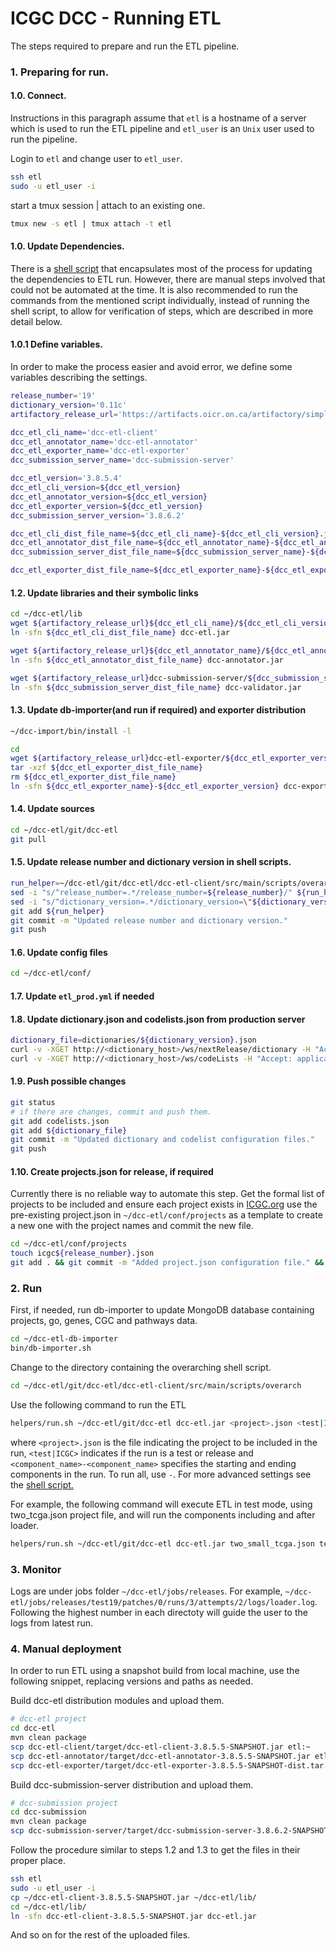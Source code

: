 ICGC DCC - Running ETL
===

The steps required to prepare and run the ETL pipeline. 


### 1. Preparing for run.

#### 1.0. Connect.

Instructions in this paragraph assume that `etl` is a hostname of a server which is used to run the ETL pipeline and `etl_user` is an `Unix` user used to run the pipeline. 

Login to `etl` and change user to `etl_user`.

```bash
ssh etl
sudo -u etl_user -i
```

start a tmux session | attach to an existing one.
```bash
tmux new -s etl | tmux attach -t etl
```
#### 1.0. Update Dependencies.

There is a [shell script](https://github.com/icgc-dcc/dcc-etl/blob/develop/dcc-etl-client/src/main/scripts/overarch/helpers/prepare_release.sh) that encapsulates most of the process for updating the dependencies to ETL run. However, there are manual steps involved that could not be automated at the time. It is also recommended to run the commands from the mentioned script individually, instead of running the shell script, to allow for verification of steps, which are described in more detail below.

#### 1.0.1 Define variables.

In order to make the process easier and avoid error, we define some variables describing the settings.

```bash
release_number='19'
dictionary_version='0.11c'
artifactory_release_url='https://artifacts.oicr.on.ca/artifactory/simple/dcc-release/org/icgc/dcc/'

dcc_etl_cli_name='dcc-etl-client'
dcc_etl_annotator_name='dcc-etl-annotator'
dcc_etl_exporter_name='dcc-etl-exporter'
dcc_submission_server_name='dcc-submission-server'

dcc_etl_version='3.8.5.4'
dcc_etl_cli_version=${dcc_etl_version}
dcc_etl_annotator_version=${dcc_etl_version}
dcc_etl_exporter_version=${dcc_etl_version}
dcc_submission_server_version='3.8.6.2'

dcc_etl_cli_dist_file_name=${dcc_etl_cli_name}-${dcc_etl_cli_version}.jar
dcc_etl_annotator_dist_file_name=${dcc_etl_annotator_name}-${dcc_etl_annotator_version}.jar
dcc_submission_server_dist_file_name=${dcc_submission_server_name}-${dcc_submission_server_version}.jar

dcc_etl_exporter_dist_file_name=${dcc_etl_exporter_name}-${dcc_etl_exporter_version}-dist.tar.gz
```

#### 1.2. Update libraries and their symbolic links

```bash
cd ~/dcc-etl/lib
wget ${artifactory_release_url}${dcc_etl_cli_name}/${dcc_etl_cli_version}/${dcc_etl_cli_dist_file_name}
ln -sfn ${dcc_etl_cli_dist_file_name} dcc-etl.jar

wget ${artifactory_release_url}${dcc_etl_annotator_name}/${dcc_etl_annotator_version}/${dcc_etl_annotator_dist_file_name}
ln -sfn ${dcc_etl_annotator_dist_file_name} dcc-annotator.jar

wget ${artifactory_release_url}dcc-submission-server/${dcc_submission_server_version}/${dcc_submission_server_dist_file_name}
ln -sfn ${dcc_submission_server_dist_file_name} dcc-validator.jar
```

#### 1.3. Update db-importer(and run if required) and exporter distribution

```bash
~/dcc-import/bin/install -l

cd
wget ${artifactory_release_url}dcc-etl-exporter/${dcc_etl_exporter_version}/${dcc_etl_exporter_dist_file_name}
tar -xzf ${dcc_etl_exporter_dist_file_name}
rm ${dcc_etl_exporter_dist_file_name}
ln -sfn ${dcc_etl_exporter_name}-${dcc_etl_exporter_version} dcc-exporter
```

#### 1.4. Update sources

```bash
cd ~/dcc-etl/git/dcc-etl
git pull
```

#### 1.5. Update release number and dictionary version in shell scripts.

```bash
run_helper=~/dcc-etl/git/dcc-etl/dcc-etl-client/src/main/scripts/overarch/helpers/run.sh
sed -i "s/^release_number=.*/release_number=${release_number}/" ${run_helper}
sed -i "s/^dictionary_version=.*/dictionary_version=\"${dictionary_version}\"/" ${run_helper}
git add ${run_helper}
git commit -m "Updated release number and dictionary version."
git push
```

#### 1.6. Update config files

```bash
cd ~/dcc-etl/conf/
```

#### 1.7. Update `etl_prod.yml` if needed

#### 1.8. Update dictionary.json and codelists.json from production server

```bash
dictionary_file=dictionaries/${dictionary_version}.json
curl -v -XGET http://<dictionary_host>/ws/nextRelease/dictionary -H "Accept: application/json" > ${dictionary_file}
curl -v -XGET http://<dictionary_host>/ws/codeLists -H "Accept: application/json" > codelists.json
```

#### 1.9. Push possible changes

```bash
git status
# if there are changes, commit and push them.
git add codelists.json
git add ${dictionary_file}
git commit -m "Updated dictionary and codelist configuration files."
git push
```

#### 1.10. Create projects.json for release, if required
Currently there is no reliable way to automate this step. Get the formal list of projects to be included and ensure each project exists in [ICGC.org](https://icgc.org/icgc)
use the pre-existing project.json in `~/dcc-etl/conf/projects` as a template to create a new one with the project names and commit the new file.

```bash
cd ~/dcc-etl/conf/projects
touch icgc${release_number}.json 
git add . && git commit -m "Added project.json configuration file." && git push
```

### 2. Run

First, if needed, run db-importer to update MongoDB database containing projects, go, genes, CGC and pathways data.

```bash
cd ~/dcc-etl-db-importer
bin/db-importer.sh
```

Change to the directory containing the overarching shell script.

```bash
cd ~/dcc-etl/git/dcc-etl/dcc-etl-client/src/main/scripts/overarch
```

Use the following command to run the ETL

```bash
helpers/run.sh ~/dcc-etl/git/dcc-etl dcc-etl.jar <project>.json <test|ICGC> <component_name>-<component_name>
```

where `<project>.json` is the file indicating the project to be included in the run, `<test|ICGC>` indicates if the run is a test or release and `<component_name>-<component_name>` specifies the starting and ending components in the run. To run all, use `-`. For more advanced settings see the [shell script.](https://github.com/icgc-dcc/dcc-etl/blob/develop/dcc-etl-client/src/main/scripts/overarch/overarch.sh#L43)

For example, the following command will execute ETL in test mode, using two_tcga.json project file, and will run the components including and after loader.

```bash
helpers/run.sh ~/dcc-etl/git/dcc-etl dcc-etl.jar two_small_tcga.json test loader-
```

### 3. Monitor

Logs are under jobs folder `~/dcc-etl/jobs/releases`. For example, `~/dcc-etl/jobs/releases/test19/patches/0/runs/3/attempts/2/logs/loader.log`. Following the highest number in each directoty will guide the user to the logs from latest run.

### 4. Manual deployment
In order to run ETL using a snapshot build from local machine, use the following snippet, replacing versions and paths as needed.

Build dcc-etl distribution modules and upload them.

```bash
# dcc-etl project
cd dcc-etl 
mvn clean package
scp dcc-etl-client/target/dcc-etl-client-3.8.5.5-SNAPSHOT.jar etl:~
scp dcc-etl-annotator/target/dcc-etl-annotator-3.8.5.5-SNAPSHOT.jar etl:~
scp dcc-etl-exporter/target/dcc-etl-exporter-3.8.5.5-SNAPSHOT-dist.tar.gz etl:~
```

Build dcc-submission-server distribution and upload them.

```bash
# dcc-submission project
cd dcc-submission 
mvn clean package
scp dcc-submission-server/target/dcc-submission-server-3.8.6.2-SNAPSHOT.jar etl:~
```

Follow the procedure similar to steps 1.2 and 1.3 to get the files in their proper place.

```bash
ssh etl
sudo -u etl_user -i
cp ~/dcc-etl-client-3.8.5.5-SNAPSHOT.jar ~/dcc-etl/lib/
cd ~/dcc-etl/lib/
ln -sfn dcc-etl-client-3.8.5.5-SNAPSHOT.jar dcc-etl.jar
```
And so on for the rest of the uploaded files.

